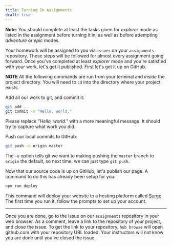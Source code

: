 ```yaml
---
title: Turning In Assignments
draft: true
---
```


**Note**: You should complete at least the tasks given for _explorer_ mode as listed in the assignment before turning
it in, as well as before attempting _adventure_ or _epic_ modes.

Your homework will be assigned to you via `issues` on your `assignments` repository. These steps will be followed for
almost every assignment going forward. Once you've completed at least _explorer_ mode and you're satisfied with your
work, let's get it published. First let's get it up on GitHub.

**NOTE** All the following commands are run from your terminal and _inside_ the project directory. You will need
to `cd` into the directory where your project exists.

Add all our work to git, and commit it:

```sh
git add .
git commit -m "Hello, world."
```

Please replace _"Hello, world."_ with a more meaningful message. It should try to capture what work you did.

Push our local commits to GitHub:

```sh
git push -u origin master
```

The `-u` option tells git we want to making pushing the `master` branch to `origin` the default, so next time, we can
just type `git push`.

Now that our source code is up on GitHub, let's publish our page. A command to do this has already been setup for you:

```sh
npm run deploy
```

This command will deploy your website to a hosting platform called [Surge](http://surge.sh/). The first time you run it,
follow the prompts to set up your account.

---

Once you are done, go to the issue on our `assignments` repository in your web browser. As a comment, leave a link
to the repository of your project, and close the issue. To get the link to your repository, `hub browse` will open github.com
with your repository URL loaded. Your instructors will not know you are done until you've closed the issue.
